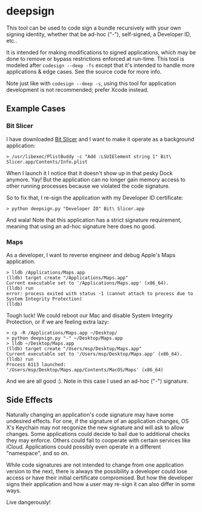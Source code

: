 # deepsign

This tool can be used to code sign a bundle recursively with your own signing identity, whether that be ad-hoc ("-"), self-signed, a Developer ID, etc..

It is intended for making modifications to signed applications, which may be done to remove or bypass restrictions enforced at run-time. This tool is modeled after `codesign --deep -fs` except that it's intended to handle more applications & edge cases. See the source code for more info.

Note just like with `codesign --deep -s`, using this tool for application development is not recommended; prefer Xcode instead.

## Example Cases

### Bit Slicer
I have downloaded [Bit Slicer](https://github.com/zorgiepoo/Bit-Slicer) and I want to make it operate as a background application:

```
> /usr/libexec/PlistBuddy -c "Add :LSUIElement string 1" Bit\ Slicer.app/Contents/Info.plist
```
When I launch it I notice that it doesn't show up in that pesky Dock anymore. Yay! But the application can no longer gain memory access to other running processes because we violated the code signature.

So to fix that, I re-sign the application with my Developer ID certificate:

```
> python deepsign.py "Developer ID" Bit\ Slicer.app
```

And wala! Note that this application has a strict signature requirement, meaning that using an ad-hoc signature here does no good.

### Maps

As a developer, I want to reverse engineer and debug Apple's Maps application.

```
> lldb /Applications/Maps.app
(lldb) target create "/Applications/Maps.app"
Current executable set to '/Applications/Maps.app' (x86_64).
(lldb) run
error: process exited with status -1 (cannot attach to process due to System Integrity Protection)
(lldb) 
```

Tough luck! We could reboot our Mac and disable System Integrity Protection, or if we are feeling extra lazy:

```
> cp -R /Applications/Maps.app ~/Desktop/
> python deepsign.py "-" ~/Desktop/Maps.app
> lldb ~/Desktop/Maps.app
(lldb) target create "/Users/msp/Desktop/Maps.app"
Current executable set to '/Users/msp/Desktop/Maps.app' (x86_64).
(lldb) run
Process 6113 launched: '/Users/msp/Desktop/Maps.app/Contents/MacOS/Maps' (x86_64)
```

And we are all good :). Note in this case I used an ad-hoc ("-") signature.

## Side Effects

Naturally changing an application's code signature may have some undesired effects. For one, if the signature of an application changes, OS X's Keychain may not recgonize the new signature and will ask to allow changes. Some applications could decide to bail due to additional checks they may enforce. Others could fail to cooperate with certain services like iCloud. Applications could possibly even operate in a different "namespace", and so on.

While code signatures are not intended to change from one application version to the next, there is always the possibility a developer could lose access or have their initial certificate compromised. But how the developer signs their application and how a user may re-sign it can also differ in some ways.

Live dangerously!
